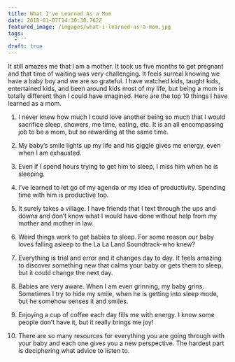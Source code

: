 ```yaml
---
title: What I've Learned As a Mom
date: 2018-01-07T14:30:38.762Z
featured_image: /imgages/what-i-learned-as-a-mom.jpg
tags:
  - ''
draft: true
---
```

It still amazes me that I am a mother. It took us five months to get pregnant and that time of waiting was very challenging. It feels surreal knowing we have a baby boy and we are so grateful. I have watched kids, taught kids, entertained kids, and been around kids most of my life, but being a mom is totally different than I could have imagined. Here are the top 10 things I have learned as a mom.

1. I never knew how much I could love another being so much that I would sacrifice sleep, showers, me time, eating, etc. It is an all encompassing job to be a mom, but so rewarding at the same time.

2. My baby’s  smile lights up my life and his giggle gives me energy, even when I am exhausted.

3. Even if I spend hours trying to get him to sleep, I miss him when he is sleeping.

4. I’ve learned to let go of my agenda or my idea of productivity. Spending time with him is productive too.

5. It surely takes a village. I have friends that I text through the ups and downs and don’t know what I would have done without help from my mother and mother in law.

6. Weird things work to get babies to sleep. For some reason our baby loves falling asleep to the La La Land Soundtrack-who knew? 

7. Everything is trial and error and it changes day to day. It feels amazing to discover something new that calms your baby or gets them to sleep, but it could change the next day.

8. Babies are very aware. When I am even grinning, my baby grins. Sometimes I try to hide my smile, when he is getting into sleep mode, but he somehow senses it and smiles.

9. Enjoying a cup of coffee each day fills me with energy. I know some people don’t have it, but it really brings me joy!

10. There are so many resources for everything you are going through with your baby and each one gives you a new perspective. The hardest part is deciphering what advice to listen to.
